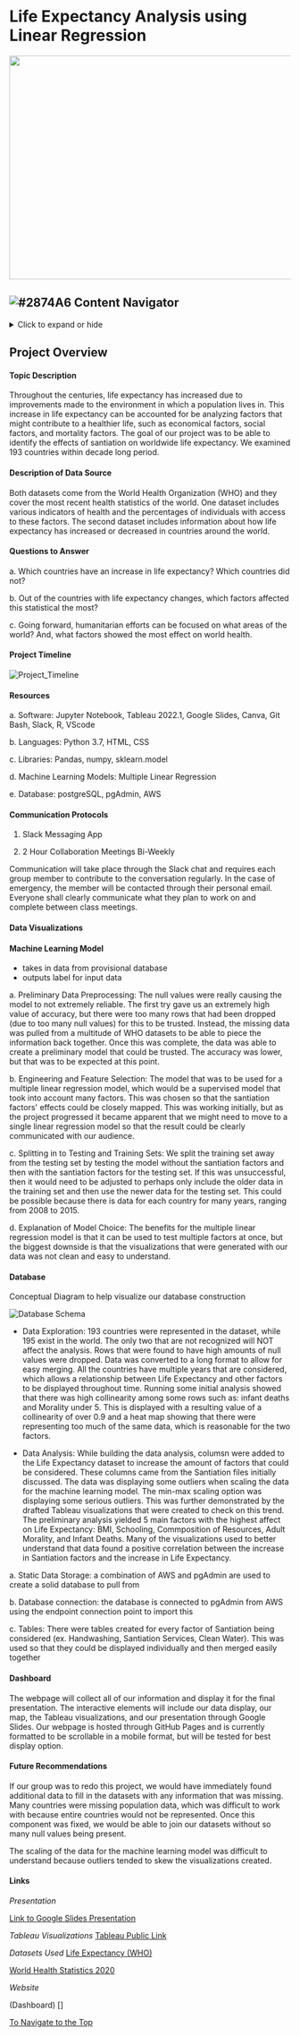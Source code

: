 
# Life Expectancy Analysis using Linear Regression

<img src="https://upload.wikimedia.org/wikipedia/commons/6/6e/Life_expectancy_world_map.PNG"  width="1000" height="400">
 

## ![#2874A6 ](https://via.placeholder.com/15/2874A6/2874A6.png) Content Navigator 
<details>
  <summary>Click to expand or hide</summary>

<br/>
	
* [Project Overview](#project-overview)
   * [Topic Description](#Topic-Description) 
   * [Questions We Asked](#questions-to-answer) 
* [Project Timeline] (#project-timeline)
* [Resources](#resources) 
* [Communication Protocols](#communication-protocols)    
* [Data Visualizations](#data-visualizations) 
* [Database](#database)
* [Data Analysis](#data-analysis)   
* [Analysis Summary](#analysis-summary) 
* [Recommendations for the Future](#future-recommendations)
* [Links](#Links)
	
</details>


## Project Overview

#### Topic Description

Throughout the centuries, life expectancy has increased due to improvements made to the environment in which a population lives in. This increase in life expectancy can be accounted for be analyzing factors that might contribute to a healthier life, such as economical factors, social factors, and mortality factors. The goal of our project was to be able to identify the effects of santiation on worldwide life expectancy. We examined 193 countries within decade long period. 

#### Description of Data Source

Both datasets come from the World Health Organization (WHO) and they cover the most recent health statistics of the world. One dataset  includes various indicators of health and the percentages of individuals with access to these factors. The second dataset includes information about how life expectancy has increased or decreased in countries around the world. 

#### Questions to Answer
 
a. Which countries have an increase in life expectancy? Which countries did not?

b. Out of the countries with life expectancy changes, which factors affected this statistical the most?

c. Going forward, humanitarian efforts can be focused on what areas of the world? And, what factors showed the most effect on world health. 


#### Project Timeline

![Project_Timeline](https://user-images.githubusercontent.com/102566199/187097436-851339f6-3102-4f8c-9c02-b3678c454c93.png)

#### Resources 

a. Software: Jupyter Notebook, Tableau 2022.1, Google Slides, Canva, Git Bash, Slack, R, VScode

b. Languages: Python 3.7, HTML, CSS

c. Libraries: Pandas, numpy, sklearn.model

d. Machine Learning Models: Multiple Linear Regression

e. Database: postgreSQL, pgAdmin, AWS



#### Communication Protocols

1. Slack Messaging App

2. 2 Hour Collaboration Meetings Bi-Weekly

Communication will take place through the Slack chat and requires each group member to contribute to the conversation regularly. 
In the case of emergency, the member will be contacted through their personal email. Everyone shall clearly communicate what they plan to work on and complete between class meetings. 

#### Data Visualizations



#### Machine Learning Model

- takes in data from provisional database
- outputs label for input data

a. Preliminary Data Preprocessing: The null values were really causing the model to not extremely reliable. The first try gave us an extremely high value of accuracy, but there were too many rows that had been dropped (due to too many null values) for this to be trusted. Instead, the missing data was pulled from a multitude of WHO datasets to be able to piece the information back together. Once this was complete, the data was able to create a preliminary model that could be trusted. The accuracy was lower, but that was to be expected at this point.

b. Engineering and Feature Selection: The model that was to be used for a multiple linear regression model, which would be a supervised model that took into account many factors. This was chosen so that the santiation factors' effects could be closely mapped. This was working initially, but as the project progressed it became apparent that we might need to move to a single linear regression model so that the result could be clearly communicated with our audience. 

c. Splitting in to Testing and Training Sets: We split the training set away from the testing set by testing the model without the santiation factors and then with the santiation factors for the testing set. If this was unsuccessful, then it would need to be adjusted to perhaps only include the older data in the training set and then use the newer data for the testing set. This could be possible because there is data for each country for many years, ranging from 2008  to 2015.

d. Explanation of Model Choice: The benefits for the multiple linear regression model is that it can be used to test multiple factors at once, but the biggest downside is that the visualizations that were generated with our data was not clean and easy to understand. 

#### Database 

Conceptual Diagram to help visualize our database construction

![Database Schema](https://user-images.githubusercontent.com/102566199/189573147-f648a7cd-2e45-493d-8c5a-d4f9ad68616b.png)


- Data Exploration: 193 countries were represented in the dataset, while 195 exist in the world. The only two that are not recognized will NOT affect the analysis. Rows that were found to have high amounts of null values were dropped. Data was converted to a long format to allow for easy merging. All the countries have multiple years that are considered, which allows a relationship between Life Expectancy and other factors to be displayed throughout time. Running some initial analysis showed that there was high collinearity among some rows such as: infant deaths and Morality under 5. This is displayed with a resulting value of a collinearity of over 0.9 and a heat map showing that there were representing too much of the same data, which is reasonable for the two factors. 

- Data Analysis: While building the data analysis, columsn were added to the Life Expectancy dataset to increase the amount of factors that could be considered. These columns came from the Santiation files initially discussed. The data was displaying some outliers when scaling the data for the machine learning model. The min-max scaling option was displaying some serious outliers. This was further demonstrated by the drafted Tableau visualizations that were created to check on this trend. The preliminary analysis yielded 5 main factors with the highest affect on Life Expectancy: BMI, Schooling, Commposition of Resources, Adult Morality, and Infant Deaths. Many of the visualizations used to better understand that data found a positive correlation between the increase in Santiation factors and the increase in Life Expectancy. 

a. Static Data Storage: a combination of AWS and pgAdmin are used to create a solid database to pull from 

b. Database connection: the database is connected to pgAdmin from AWS using the endpoint connection point to import this

c. Tables: There were tables created for every factor of Santiation being considered (ex. Handwashing, Santiation Services, Clean Water). This was used so that they could be displayed individually and then merged easily together

#### Dashboard
 

The webpage will collect all of our information and display it for the final presentation. The interactive elements will include our data display, our map, the Tableau visualizations, and our presentation through Google Slides. Our webpage is hosted through GitHub Pages and is currently formatted to be scrollable in a mobile format, but will be tested for best display option. 


#### Future Recommendations

If our group was to redo this project, we would have immediately found additional data to fill in the datasets with any information that was missing. Many countries were missing population data, which was difficult to work with because entire countries would not be represented. Once this component was fixed, we would be able to join our datasets without so many null values being present. 

The scaling of the data for the machine learning model was difficult to understand because outliers tended to skew the visualizations created. 


#### Links

*Presentation*

[Link to Google Slides Presentation](https://docs.google.com/presentation/d/1YMWFu4EWW-TqpLAgISpPaUMpxWWm84ooTI_JyVNc4Eo/edit?usp=sharing)

*Tableau Visualizations*
[Tableau Public Link](https://public.tableau.com/views/CapstoneProject_16619160092110/Storyboard?:language=en-US&publish=yes&:display_count=n&:origin=viz_share_link)

*Datasets Used*
[Life Expectancy (WHO)](https://www.kaggle.com/datasets/kumarajarshi/life-expectancy-who)

[World Health Statistics 2020](https://www.kaggle.com/datasets/utkarshxy/who-worldhealth-statistics-2020-complete?select=safelySanitization.csv)

*Website*

(Dashboard) []




[To Navigate to the Top](#Life-Expectancy-Analysis-using-Linear-Regression)
	

